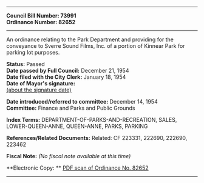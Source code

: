 * * * * *  
  
**Council Bill Number: [](#h0)[](#h2)73991**   
**Ordinance Number: 82652**  
  
* * * * *  
  
An ordinance relating to the Park Department and providing for the conveyance to Sverre Sound Films, Inc. of a portion of Kinnear Park for parking lot purposes.  
  
**Status:** Passed   
**Date passed by Full Council:** December 21, 1954   
**Date filed with the City Clerk:** January 18, 1954   
**Date of Mayor's signature:**   
[(about the signature date)](/~public/approvaldate.htm)   
  
  
**Date introduced/referred to committee:** December 14, 1954   
**Committee:** Finance and Parks and Public Grounds   
  
**Index Terms:** DEPARTMENT-OF-PARKS-AND-RECREATION, SALES, LOWER-QUEEN-ANNE, QUEEN-ANNE, PARKS, PARKING  
  
**References/Related Documents:** Related: CF 223331, 222690, 222690, 223462  
  
**Fiscal Note:** *(No fiscal note available at this time)*  
  
**Electronic Copy: ** [PDF scan of Ordinance No. 82652](/~archives/Ordinances/Ord_82652.pdf)  
  
* * * * *  
